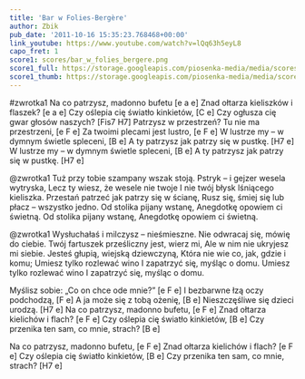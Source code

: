 ```yaml
---
title: 'Bar w Folies-Bergère'
author: Zbik
pub_date: '2011-10-16 15:35:23.768468+00:00'
link_youtube: https://www.youtube.com/watch?v=lQq63h5eyL8
capo_fret: 1
score1: scores/bar_w_folies_bergere.png
score1_full: https://storage.googleapis.com/piosenka-media/media/scores/bar_w_folies_bergere.png
score1_thumb: https://storage.googleapis.com/piosenka-media/media/scores/bar_w_folies_bergere.png.180x0_q85_upscale.jpg
---
```


#zwrotka1
Na co patrzysz, madonno bufetu [e a e] 
Znad ołtarza kieliszków i flaszek? [e a e]
Czy oślepia cię światło kinkietów, [C e]
Czy ogłusza cię gwar głosów naszych? [Fis7 H7]
Patrzysz w przestrzeń? Tu nie ma przestrzeni, [e F e]
Za twoimi plecami jest lustro, [e F e]
W lustrze my – w dymnym świetle spleceni, [B e]
A ty patrzysz jak patrzy się w pustkę. [H7 e]
W lustrze my – w dymnym świetle spleceni, [B e]
A ty patrzysz jak patrzy się w pustkę. [H7 e]

@zwrotka1
Tuż przy tobie szampany wszak stoją.
Pstryk – i gejzer wesela wytryska,
Lecz ty wiesz, że wesele nie twoje
I nie twój błysk lśniącego kieliszka.
Przestań patrzeć jak patrzy się w ścianę,
Rusz się, śmiej się lub płacz – wszystko jedno.
Od stolika pijany wstanę,
Anegdotkę opowiem ci świetną.
Od stolika pijany wstanę,
Anegdotkę opowiem ci świetną.

@zwrotka1
Wysłuchałaś i milczysz – nieśmieszne.
Nie odwracaj się, mówię do ciebie.
Twój fartuszek prześliczny jest, wierz mi,
Ale w nim nie ukryjesz mi siebie.
Jesteś głupią, wiejską dziewczyną,
Która nie wie co, jak, gdzie i komu;
Umiesz tylko rozlewać wino
I zapatrzyć się, myśląc o domu.
Umiesz tylko rozlewać wino
I zapatrzyć się, myśląc o domu.

Myślisz sobie: „Co on chce ode mnie?” [e F e]
I bezbarwne łzą oczy podchodzą, [F e]
A ja może się z tobą ożenię, [B e]
Nieszczęśliwe się dzieci urodzą. [H7 e]
Na co patrzysz, madonno bufetu, [e F e]
Znad ołtarza kielichów i flach? [e F e]
Czy oślepia cię światło kinkietów, [B e]
Czy przenika ten sam, co mnie, strach? [B e]

Na co patrzysz, madonno bufetu, [e F e]
Znad ołtarza kielichów i flach? [e F e]
Czy oślepia cię światło kinkietów, [B e]
Czy przenika ten sam, co mnie, strach? [H7 e]